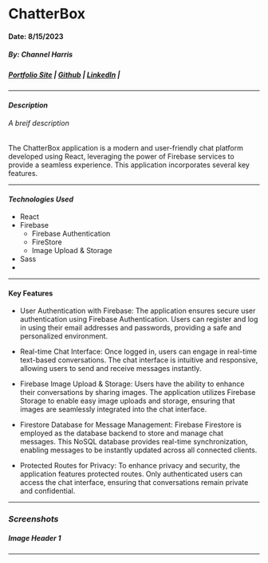 # ChatterBox 
#### Date: 8/15/2023
##### By: Channel Harris 

##### [Portfolio Site](https://www.channelharris.com/) | [Github](https://github.com/NellyNel520) | [LinkedIn](https://www.linkedin.com/in/channelharris/) | 

***

#### ***Description***
###### A breif description
The ChatterBox application is a modern and user-friendly chat platform developed using React, leveraging the power of Firebase services to provide a seamless experience. This application incorporates several key features.
***

#### ***Technologies Used*** 
* React
* Firebase
    * Firebase Authentication
    * FireStore 
    * Image Upload & Storage
* Sass
* 

***

#### Key Features
* User Authentication with Firebase: The application ensures secure user authentication using Firebase Authentication. Users can register and log in using their email addresses and passwords, providing a safe and personalized environment.

* Real-time Chat Interface: Once logged in, users can engage in real-time text-based conversations. The chat interface is intuitive and responsive, allowing users to send and receive messages instantly.

* Firebase Image Upload & Storage: Users have the ability to enhance their conversations by sharing images. The application utilizes Firebase Storage to enable easy image uploads and storage, ensuring that images are seamlessly integrated into the chat interface.

* Firestore Database for Message Management: Firebase Firestore is employed as the database backend to store and manage chat messages. This NoSQL database provides real-time synchronization, enabling messages to be instantly updated across all connected clients.

* Protected Routes for Privacy: To enhance privacy and security, the application features protected routes. Only authenticated users can access the chat interface, ensuring that conversations remain private and confidential.

***
### ***Screenshots***
##### Image Header 1



*** 
